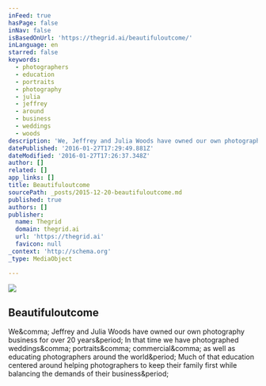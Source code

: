 ```yaml
---
inFeed: true
hasPage: false
inNav: false
isBasedOnUrl: 'https://thegrid.ai/beautifuloutcome/'
inLanguage: en
starred: false
keywords:
  - photographers
  - education
  - portraits
  - photography
  - julia
  - jeffrey
  - around
  - business
  - weddings
  - woods
description: 'We, Jeffrey and Julia Woods have owned our own photography business for over 20 years. In that time we have photographed weddings, portraits, commercial, as well as educating photographers around the world. Much of that education centered around helping photographers to keep their family first while balancing the demands of their business.'
datePublished: '2016-01-27T17:29:49.881Z'
dateModified: '2016-01-27T17:26:37.348Z'
author: []
related: []
app_links: []
title: Beautifuloutcome
sourcePath: _posts/2015-12-20-beautifuloutcome.md
published: true
authors: []
publisher:
  name: Thegrid
  domain: thegrid.ai
  url: 'https://thegrid.ai'
  favicon: null
_context: 'http://schema.org'
_type: MediaObject

---
```

![](https://the-grid-user-content.s3-us-west-2.amazonaws.com/425401d3-0865-4cae-a211-4c49a3c2631b.jpg)

<article style=""><h1>Beautifuloutcome</h1><p>We&amp;comma; Jeffrey and Julia Woods have owned our own photography business for over 20 years&amp;period; In that time we have photographed weddings&amp;comma; portraits&amp;comma; commercial&amp;comma; as well as educating photographers around the world&amp;period; Much of that education centered around helping photographers to keep their family first while balancing the demands of their business&amp;period;</p></article>